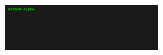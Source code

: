 <h1 align="center">
 <img src="https://raw.githubusercontent.com/EliteCronax/Testtetst/refs/heads/main/banner.ico" />
</h1>
